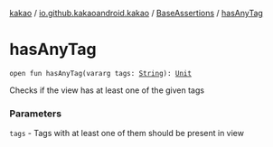 [kakao](../../index.md) / [io.github.kakaoandroid.kakao](../index.md) / [BaseAssertions](index.md) / [hasAnyTag](./has-any-tag.md)

# hasAnyTag

`open fun hasAnyTag(vararg tags: `[`String`](https://kotlinlang.org/api/latest/jvm/stdlib/kotlin/-string/index.html)`): `[`Unit`](https://kotlinlang.org/api/latest/jvm/stdlib/kotlin/-unit/index.html)

Checks if the view has at least one of the given tags

### Parameters

`tags` - Tags with at least one of them should be present in view